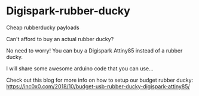 # Digispark-rubber-ducky
Cheap rubberducky payloads

Can't afford to buy an actual rubber ducky?

No need to worry!
You can buy a Digispark Attiny85 instead of a rubber ducky.

I will share some awesome arduino code that you can use...

Check out this blog for more info on how to setup our budget rubber ducky: https://inc0x0.com/2018/10/budget-usb-rubber-ducky-digispark-attiny85/
